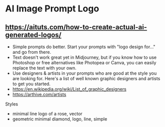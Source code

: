 # AI Image Prompt Logo

## https://aituts.com/how-to-create-actual-ai-generated-logos/

* Simple prompts do better. Start your prompts with "logo design for..." and go from there.
* Text doesn't work great yet in Midjourney, but if you know how to use Photoshop or free alternatives like Photopea or Canva, you can easily replace the text with your own.
* Use designers & artists in your prompts who are good at the style you are looking for. Here's a list of well known graphic designers and artists to get you started.
* https://en.wikipedia.org/wiki/List_of_graphic_designers
* https://arthive.com/artists

Styles
* minimal line logo of a rose, vector
* geometric minimal diamond, logo, line, simple
